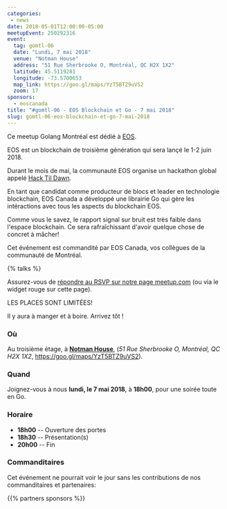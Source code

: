```yaml
---
categories:
 - news
date: 2018-05-01T12:00:00-05:00
meetupEvent: 250292316
event:
  tag: gomtl-06
  date: "Lundi, 7 mai 2018"
  venue: "Notman House"
  address: "51 Rue Sherbrooke O, Montréal, QC H2X 1X2"
  latitude: 45.5119281
  longitude: -73.5700653
  map_link: https://goo.gl/maps/YzT5BTZ9uVS2
  zoom: 17
sponsors:
  - eoscanada
title: "#gomtl-06 - EOS Blockchain et Go - 7 mai 2018"
slug: gomtl-06-eos-blockchain-et-go-7-mai-2018
---
```


Ce meetup Golang Montréal est dédié à [EOS](https://eos.io).

EOS est un blockchain de troisième génération qui sera lançé le 1-2 juin 2018.

Durant le mois de mai, la communauté EOS organise un hackathon global appelé
[Hack Til Dawn](https://hack-til-dawn.com/).

En tant que candidat comme producteur de blocs et leader en technologie
blockchain, EOS Canada a développé une librairie Go qui gère les intéractions
avec tous les aspects du blockchain EOS.

Comme vous le savez, le rapport signal sur bruit est très faible dans l'espace
blockchain. Ce sera rafraîchissant d'avoir quelque chose de concret à mâcher!

Cet événement est commandité par EOS Canada, vos collègues de la communauté de
Montréal.

{% talks %}

Assurez-vous de [répondre au RSVP sur notre page meetup.com](http://www.meetup.com/fr-FR/GolangMontreal/events/250292316/) (ou via le widget rouge sur cette page).

LES PLACES SONT LIMITÉES!

<!--more-->

Il y aura à manger et à boire.  Arrivez tôt !


### Où

Au troisième étage, à [**Notman House**](http://notman.org/event-space/), (_51 Rue Sherbrooke O, Montréal, QC H2X 1X2_, https://goo.gl/maps/YzT5BTZ9uVS2).


### Quand

Joignez-vous à nous **lundi, le 7 mai 2018**, à **18h00**, pour une soirée toute
en Go.


### Horaire

* **18h00** -- Ouverture des portes
* **18h30** -- Présentation(s)
* **20h00** -- Fin


### Commanditaires

Cet événement ne pourrait voir le jour sans les contributions de nos
commanditaires et partenaires:

{{% partners sponsors %}}
